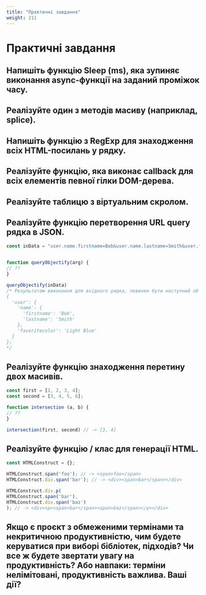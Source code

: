 ```yaml
---
title: "Практичні завдання"
weight: 211
---
```


# Практичні завдання

## Напишіть функцію Sleep (ms), яка зупиняє виконання async-функції на заданий проміжок часу.

## Реалізуйте один з методів масиву (наприклад, splice).

## Напишіть функцію з RegExp для знаходження всіх HTML-посилань у рядку.

## Реалізуйте функцію, яка виконає callback для всіх елементів певної гілки DOM-дерева.

## Реалізуйте таблицю з віртуальним скролом.

## Реалізуйте функцію перетворення URL query рядка в JSON.

```javascript
const inData = "user.name.firstname=Bob&user.name.lastname=Smith&user.favoritecolor=Light%20Blue";


function queryObjectify(arg) {
// ??
}

queryObjectify(inData)
/* Результатом виконання для вхідного рядка, повинен бути наступний об’єкт
{
  'user': {
    'name': {
      'firstname': 'Bob',
      'lastname': 'Smith'
    },
    'favoritecolor': 'Light Blue'
  }
};
*/
```

## Реалізуйте функцію знаходження перетину двох масивів.

```javascript
const first = [1, 2, 3, 4];
const second = [3, 4, 5, 6];

function intersection (a, b) {
// ??
}

intersection(first, second) // -> [3, 4]
```

## Реалізуйте функцію / клас для генерації HTML.

```javascript
const HTMLConstruct = {};

HTMLConstruct.span('foo'); // -> <span>foo</span>
HTMLConstruct.div.span('bar'); // -> <div><span>bar</span></div>

HTMLConstruct.div.p(
HTMLConstruct.span('bar'),
HTMLConstruct.div.span('baz')
); // -> <div><p><span>bar</span><span>baz</span></p></div>
```

## Якщо є проєкт з обмеженими термінами та некритичною продуктивністю, чим будете керуватися при виборі бібліотек, підходів? Чи все ж будете звертати увагу на продуктивність? Або навпаки: терміни нелімітовані, продуктивність важлива. Ваші дії?